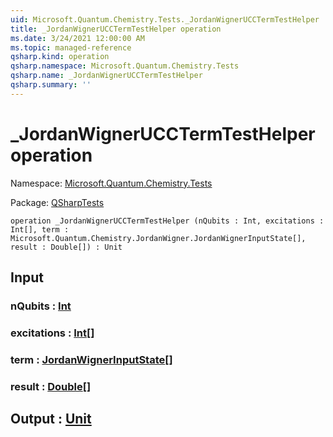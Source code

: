 ```yaml
---
uid: Microsoft.Quantum.Chemistry.Tests._JordanWignerUCCTermTestHelper
title: _JordanWignerUCCTermTestHelper operation
ms.date: 3/24/2021 12:00:00 AM
ms.topic: managed-reference
qsharp.kind: operation
qsharp.namespace: Microsoft.Quantum.Chemistry.Tests
qsharp.name: _JordanWignerUCCTermTestHelper
qsharp.summary: ''
---
```


# _JordanWignerUCCTermTestHelper operation

Namespace: [Microsoft.Quantum.Chemistry.Tests](xref:Microsoft.Quantum.Chemistry.Tests)

Package: [QSharpTests](https://nuget.org/packages/QSharpTests)




```qsharp
operation _JordanWignerUCCTermTestHelper (nQubits : Int, excitations : Int[], term : Microsoft.Quantum.Chemistry.JordanWigner.JordanWignerInputState[], result : Double[]) : Unit
```


## Input

### nQubits : [Int](xref:microsoft.quantum.lang-ref.int)




### excitations : [Int](xref:microsoft.quantum.lang-ref.int)[]




### term : [JordanWignerInputState](xref:Microsoft.Quantum.Chemistry.JordanWigner.JordanWignerInputState)[]




### result : [Double](xref:microsoft.quantum.lang-ref.double)[]





## Output : [Unit](xref:microsoft.quantum.lang-ref.unit)

